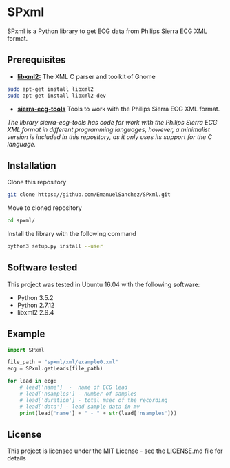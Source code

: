 # SPxml

SPxml is a Python library to get ECG data from Philips Sierra ECG XML format.

## Prerequisites

* **[libxml2:](http://xmlsoft.org/index.html)** The XML C parser and toolkit of Gnome

```sh
sudo apt-get install libxml2
sudo apt-get install libxml2-dev
```

* **[sierra-ecg-tools](https://github.com/sixlettervariables/sierra-ecg-tools)** Tools to work with the Philips Sierra ECG XML format.

*The library sierra-ecg-tools has code for work with the Philips Sierra ECG XML format in different programming languages, however, a minimalist version is included in this repository, as it only uses its support for the C language.*


## Installation

Clone this repository
```sh
git clone https://github.com/EmanuelSanchez/SPxml.git
```

Move to cloned repository
```sh
cd spxml/
```

Install the library with the following command
```sh
python3 setup.py install --user
```
## Software tested

This project was tested in Ubuntu 16.04 with the following software:

* Python 3.5.2
* Python 2.7.12
* libxml2 2.9.4

## Example
```python
import SPxml

file_path = "spxml/xml/example0.xml"
ecg = SPxml.getLeads(file_path)

for lead in ecg:
    # lead['name']  -  name of ECG lead
    # lead['nsamples'] - number of samples
    # lead['duration'] - total msec of the recording
    # lead['data'] - lead sample data in mv
    print(lead['name'] + " - " + str(lead['nsamples']))
```

## License

This project is licensed under the MIT License - see the LICENSE.md file for details